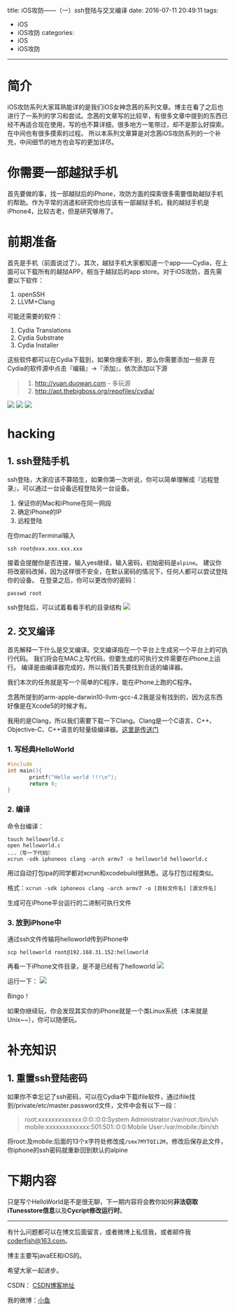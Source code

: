 title: iOS攻防——（一）ssh登陆与交叉编译
date: 2016-07-11 20:49:11
tags:
  - iOS
  - iOS攻防
categories:
  - iOS
  - iOS攻防
---

# 简介
iOS攻防系列大家耳熟能详的是我们iOS女神念茜的系列文章。博主在看了之后也进行了一系列的学习和尝试。念茜的文章写的比较早，有很多文章中提到的东西已经不再适合现在使用，写的也不算详细，很多地方一笔带过，却不是那么好探索。在中间也有很多摸索的过程。
所以本系列文章算是对念茜iOS攻防系列的一个补充，中间细节的地方也会写的更加详尽。

# 你需要一部越狱手机
首先要做的事，找一部越狱后的iPhone，攻防方面的探索很多需要借助越狱手机的帮助。作为平常的消遣和研究你也应该有一部越狱手机，我的越狱手机是iPhone4，比较古老，但是研究够用了。

# 前期准备
首先是手机（前面说过了）。其次，越狱手机大家都知道一个app——Cydia，在上面可以下载所有的越狱APP，相当于越狱后的app store。对于iOS攻防，首先需要以下软件：
1. openSSH
2. LLVM+Clang

可能还需要的软件：
1. Cydia Translations
2. Cydia Substrate
3. Cydia Installer

这些软件都可以在Cydia下载到，如果你搜索不到，那么你需要添加一些源
在Cydia的软件源中点击『编辑』->『添加』，依次添加以下源
> 1. http://yuan.duowan.com - 多玩源
> 2. http://apt.thebigboss.org/repofiles/cydia/

<!--more-->

![](http://7xt4xp.com1.z0.glb.clouddn.com/blog_iOS%E6%94%BB%E9%98%B2%E2%80%94%E2%80%94%EF%BC%88%E4%B8%80%EF%BC%89ssh%E7%99%BB%E9%99%86%E4%B8%8E%E4%BA%A4%E5%8F%89%E7%BC%96%E8%AF%91-01.PNG-w375)
![](http://7xt4xp.com1.z0.glb.clouddn.com/blog_iOS%E6%94%BB%E9%98%B2%E2%80%94%E2%80%94%EF%BC%88%E4%B8%80%EF%BC%89ssh%E7%99%BB%E9%99%86%E4%B8%8E%E4%BA%A4%E5%8F%89%E7%BC%96%E8%AF%91-02.PNG-w375)
![](http://7xt4xp.com1.z0.glb.clouddn.com/blog_iOS%E6%94%BB%E9%98%B2%E2%80%94%E2%80%94%EF%BC%88%E4%B8%80%EF%BC%89ssh%E7%99%BB%E9%99%86%E4%B8%8E%E4%BA%A4%E5%8F%89%E7%BC%96%E8%AF%91-03.PNG-w375)

# hacking
## 1. ssh登陆手机
ssh登陆，大家应该不算陌生，如果你第一次听说，你可以简单理解成『远程登录』，可以通过一台设备远程登陆另一台设备。

1. 保证你的Mac和iPhone在同一网段
2. 确定iPhone的IP
3. 远程登陆

在你mac的Terminal输入

```
ssh root@xxx.xxx.xxx.xxx
```

接着会提醒你是否连接，输入yes继续，输入密码，初始密码是`alpine`。
建议你将改密码改掉，因为这样很不安全，在默认密码的情况下，任何人都可以尝试登陆你的设备。
在登录之后，你可以更改你的密码：

```
passwd root
```

ssh登陆后，可以试着看看手机的目录结构
![](http://7xt4xp.com1.z0.glb.clouddn.com/blog_iOS%E6%94%BB%E9%98%B2%E2%80%94%E2%80%94%EF%BC%88%E4%B8%80%EF%BC%89ssh%E7%99%BB%E9%99%86%E4%B8%8E%E4%BA%A4%E5%8F%89%E7%BC%96%E8%AF%91-05.png)
 
## 2. 交叉编译
首先解释一下什么是交叉编译。交叉编译指在一个平台上生成另一个平台上的可执行代码。
我们将会在MAC上写代码，但要生成的可执行文件需要在iPhone上运行。
编译是由编译器完成的，所以我们首先要找到合适的编译器。

我们本次的任务就是写一个简单的C程序，能在iPhone上跑的C程序。

念茜所提到的arm-apple-darwin10-llvm-gcc-4.2我是没有找到的，因为这东西好像是在Xcode5的时候才有。

我用的是Clang，所以我们需要下载一下Clang。Clang是一个C语言、C++、Objective-C、C++语言的轻量级编译器。[这里是传送门](http://clang.llvm.org/get_started.html)

### 1. 写经典HelloWorld

```c
#include                                                                                               
int main(){   
       printf("Hello world !!!\n");   
       return 0;   
} 
```

### 2. 编译
命令台编译：

```
touch helloworld.c
open helloworld.c
...（写一下代码）
xcrun -sdk iphoneos clang -arch armv7 -o helloworld helloworld.c
```

用过自动打包ipa的同学都对xcrun和xcodebuild很熟悉。这与打包过程类似。

格式：`xcrun -sdk iphoneos clang -arch armv7 -o [目标文件名] [源文件名]`

生成可在iPhone平台运行的二进制可执行文件

### 3. 放到iPhone中
通过ssh文件传输将helloworld传到iPhone中

```
scp helloworld root@192.168.31.152:helloworld
```

再看一下iPhone文件目录，是不是已经有了helloworld
![](http://7xt4xp.com1.z0.glb.clouddn.com/blog_iOS%E6%94%BB%E9%98%B2%E2%80%94%E2%80%94%EF%BC%88%E4%B8%80%EF%BC%89ssh%E7%99%BB%E9%99%86%E4%B8%8E%E4%BA%A4%E5%8F%89%E7%BC%96%E8%AF%91-06.png)

运行一下：
![](http://7xt4xp.com1.z0.glb.clouddn.com/blog_iOS%E6%94%BB%E9%98%B2%E2%80%94%E2%80%94%EF%BC%88%E4%B8%80%EF%BC%89ssh%E7%99%BB%E9%99%86%E4%B8%8E%E4%BA%A4%E5%8F%89%E7%BC%96%E8%AF%91-07.png)

Bingo！

如果你继续玩，你会发现其实你的iPhone就是一个类Linux系统（本来就是Unix~~），你可以随便玩。

# 补充知识
## 1. 重置ssh登陆密码
如果你不幸忘记了ssh密码，可以在Cydia中下载ifile软件，通过ifile找到/private/etc/master.password文件，文件中会有以下一段：

> root:xxxxxxxxxxxxx:0:0::0:0:System
> Administrator:/var/root:/bin/sh
> mobile:xxxxxxxxxxxxx:501:501::0:0:Mobile
> User:/var/mobile:/bin/sh

将root:及mobile:后面的13个x字符处修改成`/smx7MYTQIi2M`，修改后保存此文件，你iphone的ssh密码就重新回到默认的alpine

# 下期内容
只是写个HelloWorld是不是很无聊，下一期内容将会教你如何**非法窃取iTunesstore信息**以及**Cycript修改运行时**。

----

有什么问题都可以在博文后面留言，或者微博上私信我，或者邮件我<coderfish@163.com>。

博主主要写javaEE和iOS的。

希望大家一起进步。

CSDN： [CSDN博客地址](http://blog.csdn.net/u010127917)

我的微博：[小鱼](http://weibo.com/coderfish/)

